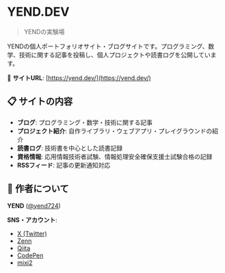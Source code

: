 # YEND.DEV

> YENDの実験場

YENDの個人ポートフォリオサイト・ブログサイトです。プログラミング、数学、技術に関する記事を投稿し、個人プロジェクトや読書ログを公開しています。

🔗 **サイトURL**: [https://yend.dev/](https://yend.dev/)

## 📋 サイトの内容

- **ブログ**: プログラミング・数学・技術に関する記事
- **プロジェクト紹介**: 自作ライブラリ・ウェブアプリ・プレイグラウンドの紹介
- **読書ログ**: 技術書を中心とした読書記録
- **資格情報**: 応用情報技術者試験、情報処理安全確保支援士試験合格の記録
- **RSSフィード**: 記事の更新通知対応

## 👤 作者について

**YEND** ([@yend724](https://github.com/yend724))

**SNS・アカウント**:
- [X (Twitter)](https://x.com/yend724)
- [Zenn](https://zenn.dev/yend724)
- [Qiita](https://qiita.com/yend724)
- [CodePen](https://codepen.io/yend24)
- [mixi2](https://mixi.social/@yend724)
